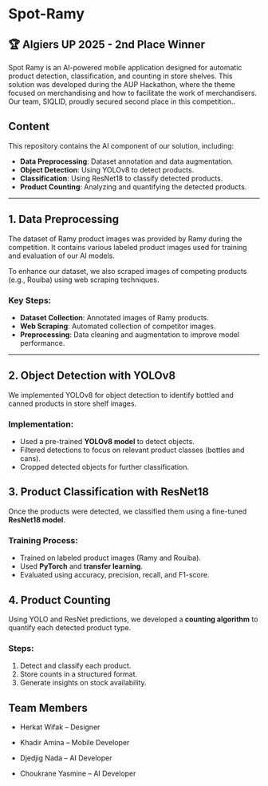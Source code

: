 # Spot-Ramy
## 🏆 Algiers UP 2025 - 2nd Place Winner
Spot Ramy is an AI-powered mobile application designed for automatic product detection, classification, and counting in store shelves. This solution was developed during the AUP Hackathon, where the theme focused on merchandising and how to facilitate the work of merchandisers. Our team, SIQLID, proudly secured second place in this competition..

## Content
This repository contains the AI component of our solution, including:
- **Data Preprocessing**: Dataset annotation and data augmentation.
- **Object Detection**: Using YOLOv8 to detect products.
- **Classification**: Using ResNet18 to classify detected products.
- **Product Counting**: Analyzing and quantifying the detected products.

---

##  1. Data Preprocessing
The dataset of Ramy product images was provided by Ramy during the competition. It contains various labeled product images used for training and evaluation of our AI models.
 
To enhance our dataset, we also scraped images of competing products (e.g., Rouiba) using web scraping techniques.

### Key Steps:
- **Dataset Collection**: Annotated images of Ramy products.
- **Web Scraping**: Automated collection of competitor images.
- **Preprocessing**: Data cleaning and augmentation to improve model performance.

---

##  2. Object Detection with YOLOv8
We implemented YOLOv8 for object detection to identify bottled and canned products in store shelf images.

### Implementation:
- Used a pre-trained **YOLOv8 model** to detect objects.
- Filtered detections to focus on relevant product classes (bottles and cans).
- Cropped detected objects for further classification.


##  3. Product Classification with ResNet18
Once the products were detected, we classified them using a fine-tuned **ResNet18 model**.

### Training Process:
- Trained on labeled product images (Ramy and Rouiba).
- Used **PyTorch** and **transfer learning**.
- Evaluated using accuracy, precision, recall, and F1-score.


##  4. Product Counting
Using YOLO and ResNet predictions, we developed a **counting algorithm** to quantify each detected product type.

### Steps:
1. Detect and classify each product.
2. Store counts in a structured format.
3. Generate insights on stock availability.

## Team Members
- Herkat Wifak – Designer

- Khadir Amina – Mobile Developer

- Djedjig Nada – AI Developer

- Choukrane Yasmine – AI Developer




